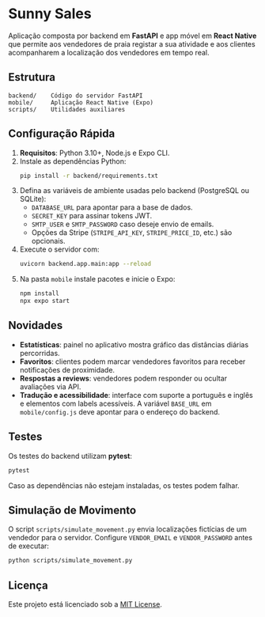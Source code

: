 # Sunny Sales

Aplicação composta por backend em **FastAPI** e app móvel em **React Native** que permite aos vendedores de praia registar a sua atividade e aos clientes acompanharem a localização dos vendedores em tempo real.

## Estrutura

```
backend/    Código do servidor FastAPI
mobile/     Aplicação React Native (Expo)
scripts/    Utilidades auxiliares
```

## Configuração Rápida

1. **Requisitos**: Python 3.10+, Node.js e Expo CLI.
2. Instale as dependências Python:
   ```bash
   pip install -r backend/requirements.txt
   ```
3. Defina as variáveis de ambiente usadas pelo backend (PostgreSQL ou SQLite):
   - `DATABASE_URL` para apontar para a base de dados.
   - `SECRET_KEY` para assinar tokens JWT.
   - `SMTP_USER` e `SMTP_PASSWORD` caso deseje envio de emails.
   - Opções da Stripe (`STRIPE_API_KEY`, `STRIPE_PRICE_ID`, etc.) são opcionais.
4. Execute o servidor com:
   ```bash
   uvicorn backend.app.main:app --reload
   ```
5. Na pasta `mobile` instale pacotes e inicie o Expo:
   ```bash
   npm install
   npx expo start
   ```

## Novidades

- **Estatísticas**: painel no aplicativo mostra gráfico das distâncias diárias percorridas.
- **Favoritos**: clientes podem marcar vendedores favoritos para receber notificações de proximidade.
- **Respostas a reviews**: vendedores podem responder ou ocultar avaliações via API.
- **Tradução e acessibilidade**: interface com suporte a português e inglês e elementos com labels acessíveis.
   A variável `BASE_URL` em `mobile/config.js` deve apontar para o endereço do backend.

## Testes

Os testes do backend utilizam **pytest**:
```bash
pytest
```

Caso as dependências não estejam instaladas, os testes podem falhar.

## Simulação de Movimento

O script `scripts/simulate_movement.py` envia localizações fictícias de um vendedor para o servidor. Configure `VENDOR_EMAIL` e `VENDOR_PASSWORD` antes de executar:
```bash
python scripts/simulate_movement.py
```

## Licença

Este projeto está licenciado sob a [MIT License](LICENSE).
